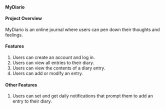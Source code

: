 #### MyDiario
 
#### Project Overview
MyDiario is an online journal where users can pen down their thoughts and feelings.

#### Features
1. Users can create an account and log in.
2. Users can view all entries to their diary.
3. Users can view the contents of a diary entry.
4. Users can add or modify an entry.

#### Other Features
1. Users can set and get daily notifications that prompt them to add an entry to their diary.


